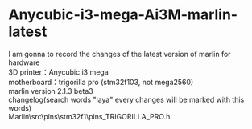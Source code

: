 # Anycubic-i3-mega-Ai3M-marlin-latest
I am gonna to record the changes of the latest version of marlin for hardware  
3D printer：Anycubic i3 mega  
motherboard：trigorilla pro (stm32f103, not mega2560)  
marlin version 2.1.3 beta3  
changelog(search words "laya" every changes will be marked with this words)  
Marlin\src\pins\stm32f1\pins_TRIGORILLA_PRO.h  
